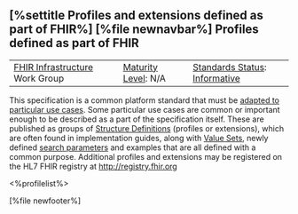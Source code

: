 \[%settitle Profiles and extensions defined as part of FHIR%\]
\[%file newnavbar%\]
Profiles defined as part of FHIR
--------------------------------

|                                                                                        |                                               |                                                                                         |
|----------------------------------------------------------------------------------------|-----------------------------------------------|-----------------------------------------------------------------------------------------|
| [FHIR Infrastructure](http://www.hl7.org/Special/committees/fiwg/index.cfm) Work Group | [Maturity Level](versions.html#maturity): N/A | [Standards Status](versions.html#std-process): [Informative](versions.html#std-process) |

This specification is a common platform standard that must be [adapted to particular use cases](profiling.html). Some particular use cases are common or important enough to be described as a part of the specification itself. These are published as groups of [Structure Definitions](structuredefinition.html) (profiles or extensions), which are often found in implementation guides, along with [Value Sets](valueset.html), newly defined [search parameters](searchparameter.html) and examples that are all defined with a common purpose. Additional profiles and extensions may be registered on the HL7 FHIR registry at <http://registry.fhir.org>

&lt;%profilelist%&gt;

\[%file newfooter%\]

